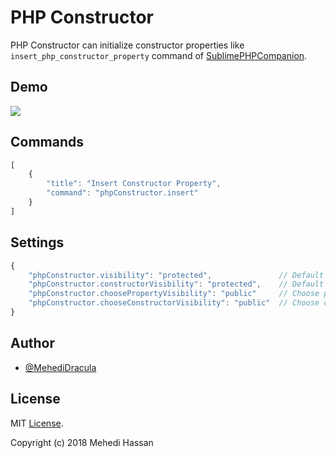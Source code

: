 # PHP Constructor

PHP Constructor can initialize constructor properties like `insert_php_constructor_property` command of [SublimePHPCompanion](https://github.com/erichard/SublimePHPCompanion#insert_php_constructor_property).

## Demo

![](https://i.imgur.com/03N9voW.gif)

## Commands

```javaScript
[
    {
        "title": "Insert Constructor Property",
        "command": "phpConstructor.insert"
    }
]
```

## Settings

```javascript
{
    "phpConstructor.visibility": "protected",               // Default property visibility modifier
    "phpConstructor.constructorVisibility": "protected",    // Default constructor visibility modifier
    "phpConstructor.choosePropertyVisibility": "public"     // Choose property visibility modifier in snippet
    "phpConstructor.chooseConstructorVisibility": "public"  // Choose constructor visibility modifier in snippet
}
```

## Author

- [@MehediDracula](https://twitter.com/MehediDracula)

## License

MIT [License](https://github.com/MehediDracula/PHP-Constructor/blob/master/LICENSE).

Copyright (c) 2018 Mehedi Hassan
